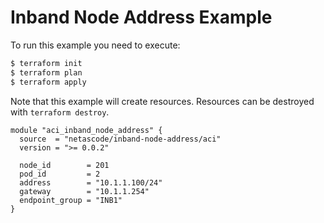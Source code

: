 <!-- BEGIN_TF_DOCS -->
# Inband Node Address Example

To run this example you need to execute:

```bash
$ terraform init
$ terraform plan
$ terraform apply
```

Note that this example will create resources. Resources can be destroyed with `terraform destroy`.

```hcl
module "aci_inband_node_address" {
  source  = "netascode/inband-node-address/aci"
  version = ">= 0.0.2"

  node_id        = 201
  pod_id         = 2
  address        = "10.1.1.100/24"
  gateway        = "10.1.1.254"
  endpoint_group = "INB1"
}

```
<!-- END_TF_DOCS -->